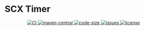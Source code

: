 # SCX Timer

<p align="center">
    <a target="_blank" href="https://github.com/scx-projects/scx-timer/actions/workflows/ci.yml">
        <img src="https://github.com/scx-projects/scx-timer/actions/workflows/ci.yml/badge.svg" alt="CI"/>
    </a>
    <a target="_blank" href="https://central.sonatype.com/artifact/cool.scx/scx-timer">
        <img src="https://img.shields.io/maven-central/v/cool.scx/scx-timer?color=ff69b4" alt="maven-central"/>
    </a>
    <a target="_blank" href="https://github.com/scx-projects/scx-timer">
        <img src="https://img.shields.io/github/languages/code-size/scx-projects/scx-timer?color=orange" alt="code-size"/>
    </a>
    <a target="_blank" href="https://github.com/scx-projects/scx-timer/issues">
        <img src="https://img.shields.io/github/issues/scx-projects/scx-timer" alt="issues"/>
    </a>
    <a target="_blank" href="https://github.com/scx-projects/scx-timer/blob/master/LICENSE">
        <img src="https://img.shields.io/github/license/scx-projects/scx-timer" alt="license"/>
    </a>
</p>
